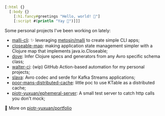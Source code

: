 ``` clj
[:html {}
  [:body {}
    [:h1.fancy#greetings "Hello, world! 🌅"]
    [:script #(println "Yay 🎉")]]]
```

Some personal projects I've been working on lately:

- [malli-cli](https://github.com/piotr-yuxuan/malli-cli): ✨ leveraging [metosin/malli](https://github.com/metosin/malli) to create simple CLI apps;
- [closeable-map](https://github.com/piotr-yuxuan/closeable-map): making application state management simpler with a Clojure map that implements java.io.Closeable;
- [dove](https://github.com/piotr-yuxuan/dove): Infer Clojure specs and generators from any Avro specific schema class;
- [walter-ci](https://github.com/piotr-yuxuan/walter-ci): (wip) GitHub Action-based automation for my personal projects;
- [slava](https://github.com/piotr-yuxuan/slava): Avro codec and serde for Kafka Streams applications;
- [poor-mans-distributed-cache](https://github.com/piotr-yuxuan/poor-mans-distributed-cache): little poc to use KTable as a distributed cache;
- [piotr-yuxuan/ephemeral-server](https://github.com/piotr-yuxuan/ephemeral-server): A small test server to catch http calls you don't mock;

🔗 More on [piotr-yuxuan/portfolio](https://gist.github.com/piotr-yuxuan/4a71ca1dc3c98e8572901c88b031b932)

